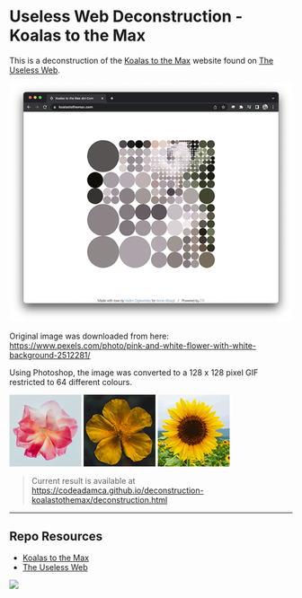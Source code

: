 # Useless Web Deconstruction - Koalas to the Max

This is a deconstruction of the [Koalas to the Max](https://www.koalastothemax.com/) website found on [The Useless Web](https://theuselessweb.com/).

![Koalas to the Max - The Useless Web](_readme/screenshot-koalastothemax.png)

Original image was downloaded from here:  
https://www.pexels.com/photo/pink-and-white-flower-with-white-background-2512281/

Using Photoshop, the image was converted to a 128 x 128 pixel GIF restricted to 64 different colours.

![Converted Flower](flower-1.gif)
![Converted Flower](flower-2.gif)
![Converted Flower](flower-3.gif)

> Current result is available at  
> https://codeadamca.github.io/deconstruction-koalastothemax/deconstruction.html

---

## Repo Resources

- [Koalas to the Max](https://koalastothemax.com/)
- [The Useless Web](https://theuselessweb.com/)

<a href="https://codeadam.ca">
<img src="https://codeadam.ca/images/code-block.png" width="100">
</a>
